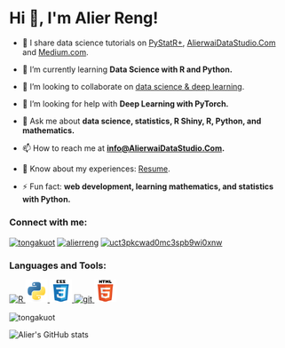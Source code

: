 <h1 align="left">Hi 👋, I'm Alier Reng!</h1>


- 🔭 I share data science tutorials on [PyStatR+](https://www.youtube.com/@PyStatRPlus), [AlierwaiDataStudio.Com](https://www.AlierwaiDataStudio.Com) and [Medium.com](https://medium.com/@NileQuantumInsights).

- 🌱 I’m currently learning **Data Science with R and Python.**

- 👯 I’m looking to collaborate on [data science & deep learning](https://www.alierwaidatastudio.com/).

- 🤝 I’m looking for help with **Deep Learning with PyTorch.**
  
- 💬 Ask me about **data science, statistics, R Shiny, R, Python, and mathematics.**

- 📫 How to reach me at **info@AlierwaiDataStudio.Com.**

- 📄 Know about my experiences: [Resume](https://github.com/tongakuot/areng_cv/blob/main/Alier%20Reng%E2%80%99s%20resume.pdf).

- ⚡ Fun fact: **web development, learning mathematics, and statistics with Python.**

<h3 align="left">Connect with me:</h3>
<p align="left">
<a href="https://linkedin.com/in/tongakuot" target="blank"><img align="center" src="https://raw.githubusercontent.com/rahuldkjain/github-profile-readme-generator/master/src/images/icons/Social/linked-in-alt.svg" alt="tongakuot" height="30" width="40" /></a>
<a href="https://kaggle.com/alierreng" target="blank"><img align="center" src="https://raw.githubusercontent.com/rahuldkjain/github-profile-readme-generator/master/src/images/icons/Social/kaggle.svg" alt="alierreng" height="30" width="40" /></a>
<a href="https://www.youtube.com/@AlierwaiDataStudio" target="blank"><img align="center" src="https://raw.githubusercontent.com/rahuldkjain/github-profile-readme-generator/master/src/images/icons/Social/youtube.svg" alt="uct3pkcwad0mc3spb9wi0xnw" height="30" width="40" /></a>
</p>

<h3 align="left">Languages and Tools:</h3>
<p align="left"> <a href="https://www.r-project.org/" target="_blank"> <img src="https://www.r-project.org/logo/Rlogo.svg" alt="R" width="40" height="40"/> </a><a href="https://www.python.org" target="_blank"> <img src="https://raw.githubusercontent.com/devicons/devicon/master/icons/python/python-original.svg" alt="python" width="40" height="40"/> </a><a href="https://www.w3schools.com/css/" target="_blank"> <img src="https://raw.githubusercontent.com/devicons/devicon/master/icons/css3/css3-original-wordmark.svg" alt="css3" width="40" height="40"/> </a>  <a href="https://git-scm.com/" target="_blank"> <img src="https://www.vectorlogo.zone/logos/git-scm/git-scm-icon.svg" alt="git" width="40" height="40"/> </a> <a href="https://www.w3.org/html/" target="_blank"> <img src="https://raw.githubusercontent.com/devicons/devicon/master/icons/html5/html5-original-wordmark.svg" alt="html5" width="40" height="40"/> </a>  
</p>

<p><img align="center" src="https://github-readme-stats.vercel.app/api/top-langs?username=tongakuot&show_icons=true&locale=en&layout=compact" alt="tongakuot" /></p>

![Alier's GitHub stats](https://github-readme-stats.vercel.app/api?username=tongakuot&show_icons=true&theme=tokyonight)
